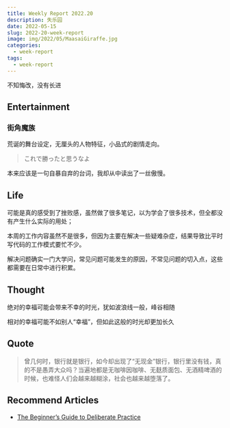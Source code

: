 ```yaml
---
title: Weekly Report 2022.20
description: 失乐园
date: 2022-05-15
slug: 2022-20-week-report
image: img/2022/05/MaasaiGiraffe.jpg
categories:
  - week-report
tags:
  - week-report
---
```


不知悔改，没有长进

## Entertainment

### 街角魔族

荒诞的舞台设定，无厘头的人物特征，小品式的剧情走向。

> これで勝ったと思うなよ

本来应该是一句自暴自弃的台词，我却从中读出了一丝傲慢。

## Life

可能是真的感受到了挫败感，虽然做了很多笔记，以为学会了很多技术，但全都没有产生什么实际的用处；

本周的工作内容虽然不是很多，但因为主要在解决一些疑难杂症，结果导致比平时写代码的工作模式要忙不少。

解决问题确实一门大学问，常见问题可能发生的原因，不常见问题的切入点，这些都需要在日常中进行积累。

## Thought

绝对的幸福可能会带来不幸的时光，犹如波浪线一般，峰谷相随

相对的幸福可能不如别人“幸福”，但如此这般的时光却更加长久

## Quote

> 曾几何时，银行就是银行，如今却出现了“无现金”银行，银行里没有钱，真的不是愚弄大众吗？当遍地都是无咖啡因咖啡、无麸质面包、无酒精啤酒的时候，也难怪人们会越来越糊涂，社会也越来越堕落了。

## Recommend Articles

- [The Beginner’s Guide to Deliberate Practice](https://jamesclear.com/beginners-guide-deliberate-practice)
